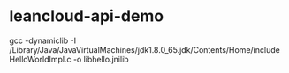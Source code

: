 # leancloud-api-demo

gcc -dynamiclib -I /Library/Java/JavaVirtualMachines/jdk1.8.0_65.jdk/Contents/Home/include 
HelloWorldImpl.c -o libhello.jnilib
